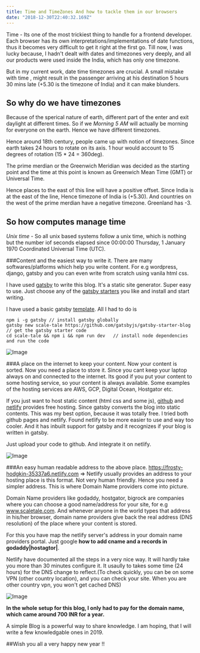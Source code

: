 ```yaml
---
title: Time and TimeZones And how to tackle them in our browsers
date: "2018-12-30T22:40:32.169Z"
---
```


Time - Its one of the most trickiest thing to handle for a frontend developer. Each browser has its own interpretations/implementations of date functions, thus it becomes very difficult to get it right at the first go. Till now, I was lucky because, I hadn't dealt with dates and timezones very deeply, and all our products were used inside the India, which has only one timezone. 

But in my current work, date time timezones are crucial. A small mistake with time , might result in the passenger arriving at his destination  5 hours 30 mins late (+5.30 is the timezone of India) and it can make blunders.

## So why do we have timezones

Because of the sperical nature of earth, different part of the enter and exit daylight at different times. So if we *Morning 5 AM* will actually be morning for everyone on the earth. Hence we have different timezones.

Hence around 18th century, people came up with notion of timezones. Since earth takes 24 hours to rotate on its axis. 1 hour would account to 15 degrees of rotation (15 * 24 = 360deg).

The prime merdian or the Greenwich Meridian was decided as the starting point and the time at this point is known as Greenwich Mean Time (GMT) or Universal Time.

Hence places to the east of this line will have a positive offset. Since India is at the east of the line, Hence timezone of India is (+5.30). And countries on the west of the prime merdian have a negative timezone. Greenland has -3.


## So how computes manage time

*Unix time* - So all unix based systems follow a unix time, which is nothing but the number iof seconds elapsed since 00:00:00 Thursday, 1 January 1970 Coordinated Universal Time (UTC). 

###Content and the easiest way to write it.
There are many softwares/platforms which help you write content. For e.g wordpress, django, gatsby and you can even write from scratch using vanila html css.

I have used [gatsby](https://www.gatsbyjs.org/) to write this blog. It's a static site generator. Super easy to use. Just choose any of the [gatsby starters](https://www.gatsbyjs.org/starters/?v=2) you like and install and start writing.

I have used a basic gatsby [template](https://www.gatsbyjs.org/starters/gatsby-starter-blog/). All I had to do is

    npm i -g gatsby // install gatsby globally
    gatsby new scale-tale https://github.com/gatsbyjs/gatsby-starter-blog   // get the gatsby starter code
    cd scale-tale && npm i && npm run dev   // install node dependencies and run the code

![Image](install-gatsby.png "Gatsby installation")

###A place on the internet to keep your content.
Now your content is sorted. Now you need a place to store it. Since you cant keep your laptop always on and connected to the internet. Its good if you put your content to some hosting service, so your content is always available. Some examples of the hosting services are AWS, GCP, Digital Ocean, Hostgator etc.

If you just want to host static content (html css and some js), [github](https://github.com/) and [netlify](https://netlify.com/) provides free hosting. Since gatsby converts the blog into static contents. This was my best option, because it was totally free. I tried both github pages and netlify. Found netlify to be more easier to use and way too cooler. And it has inbuilt support for gatsby and it recognizes if your blog is written in gatsby.

Just upload your code to github. And integrate it on netlify.

![Image](netlify-config.png "Netlify Configuration")



###An easy human readable address to the above place.
https://frosty-hodgkin-35337a6.netlify.com => Netlify usually provides an address to your hosting place is this format. Not very human friendly.
Hence you need a simpler address. This is where Domain Name providers come into picture.

Domain Name providers like godaddy, hostgator, bigrock are companies where you can choose a good name/address for your site, for e.g www.scaletale.com. And whenever anyone in the world types that address in his/her browser, domain name providers give back the real address (DNS resolution) of the place where your content is stored.

For this you have map the netlify server's address in your domain name providers portal. Just google <strong>how to add cname and a records in godaddy|hostagtor|</strong>.

Netlify have documented all the steps in a very nice way. It will hardly take you more than 30 minutes configure it. It usaully to takes some time (24 hours) for the DNS change to reflect.(To check quickly, you can be on some VPN (other country location), and you can check your site. When you are other country vpn, you won't get cached DNS)

![Image](dns-resolution.png "DNS Resolution")

<strong>In the whole setup for this blog, I only had to pay for the domain name, which came around 700 INR for a year.</strong>


A simple Blog is a powerful way to share knowledge. I am hoping, that I will write a few knowledgable ones in 2019.

##Wish you all a very happy new year !!
